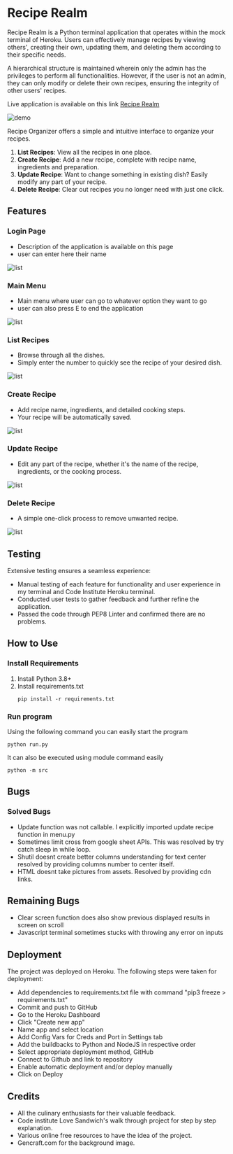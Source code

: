 
# Recipe Realm

Recipe Realm is a Python terminal application that operates within the mock terminal of Heroku. Users can effectively 
manage recipes by viewing others', creating their own, updating them, and deleting them according to their specific 
needs. 

A hierarchical structure is maintained wherein only the admin has the privileges to perform all functionalities.
However, if the user is not an admin, they can only modify or delete their own recipes, ensuring the integrity of other 
users' recipes.

Live application is available on this link [Recipe Realm](https://https://recipe-realm-project-f9c4db7b71c2.herokuapp.com/)

![demo](./assets/images/all-devices-white.png)

Recipe Organizer offers a simple and intuitive interface to organize your recipes.

1. **List Recipes**: View all the recipes in one place.
2. **Create Recipe**: Add a new recipe, complete with recipe name, ingredients and preparation.
3. **Update Recipe**: Want to change something in existing dish? Easily modify any part of your recipe.
4. **Delete Recipe**: Clear out recipes you no longer need with just one click.

## Features

### Login Page
- Description of the application is available on this page
- user can enter here their name

![list](./assets/images/login.png)

### Main Menu
- Main menu where user can go to whatever option they want to go
- user can also press E to end the application

![list](./assets/images/menu.png)

### List Recipes
- Browse through all the dishes.
- Simply enter the number to quickly see the recipe of your desired dish.
  
![list](./assets/images/list.png)

### Create Recipe
- Add recipe name, ingredients, and detailed cooking steps.
- Your recipe will be automatically saved.

![list](./assets/images/create.png)

### Update Recipe
- Edit any part of the recipe, whether it's the name of the recipe, ingredients, or the cooking process.

![list](./assets/images/update.png)

### Delete Recipe
- A simple one-click process to remove unwanted recipe.

![list](./assets/images/delete.png)

## Testing

Extensive testing ensures a seamless experience:

- Manual testing of each feature for functionality and user experience in my terminal and Code Institute Heroku terminal.
- Conducted user tests to gather feedback and further refine the application.
- Passed the code through PEP8 Linter and confirmed there are no problems.

## How to Use

### Install Requirements
1. Install Python 3.8+
2. Install requirements.txt
   ```shell
   pip install -r requirements.txt
    ```

### Run program

Using the following command you can easily start the program
```shell
python run.py
```

It can also be executed using module command easily
```shell
python -m src
```

## Bugs

### Solved Bugs
- Update function was not callable. I explicitly imported update recipe function in menu.py
- Sometimes limit cross from google sheet APIs. This was resolved by try catch sleep in while loop.
- Shutil doesnt create better columns understanding for text center resolved by providing columns number to center itself.
- HTML doesnt take pictures from assets. Resolved by providing cdn links.

## Remaining Bugs
- Clear screen function does also show previous displayed results in screen on scroll
- Javascript terminal sometimes stucks with throwing any error on inputs

## Deployment
The project was deployed on Heroku. The following steps were taken for deployment:

- Add dependencies to requirements.txt file with command "pip3 freeze > requirements.txt"
- Commit and push to GitHub
- Go to the Heroku Dashboard
- Click "Create new app"
- Name app and select location
- Add Config Vars for Creds and Port in Settings tab
- Add the buildbacks to Python and NodeJS in respective order
- Select appropriate deployment method, GitHub
- Connect to Github and link to repository
- Enable automatic deployment and/or deploy manually
- Click on Deploy

## Credits

- All the culinary enthusiasts for their valuable feedback.
- Code institute Love Sandwich's walk through project for step by step explanation.
- Various online free resources to have the idea of the project.
- Gencraft.com for the background image.


